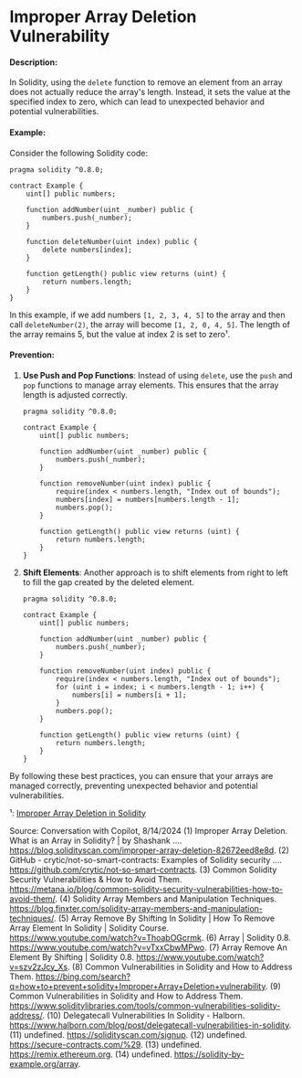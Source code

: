 # Improper Array Deletion Vulnerability

#### Description:
In Solidity, using the `delete` function to remove an element from an array does not actually reduce the array's length. Instead, it sets the value at the specified index to zero, which can lead to unexpected behavior and potential vulnerabilities.

#### Example:
Consider the following Solidity code:

```solidity
pragma solidity ^0.8.0;

contract Example {
    uint[] public numbers;

    function addNumber(uint _number) public {
        numbers.push(_number);
    }

    function deleteNumber(uint index) public {
        delete numbers[index];
    }

    function getLength() public view returns (uint) {
        return numbers.length;
    }
}
```

In this example, if we add numbers `[1, 2, 3, 4, 5]` to the array and then call `deleteNumber(2)`, the array will become `[1, 2, 0, 4, 5]`. The length of the array remains 5, but the value at index 2 is set to zero¹.

#### Prevention:
1. **Use Push and Pop Functions**: Instead of using `delete`, use the `push` and `pop` functions to manage array elements. This ensures that the array length is adjusted correctly.
   ```solidity
   pragma solidity ^0.8.0;

   contract Example {
       uint[] public numbers;

       function addNumber(uint _number) public {
           numbers.push(_number);
       }

       function removeNumber(uint index) public {
           require(index < numbers.length, "Index out of bounds");
           numbers[index] = numbers[numbers.length - 1];
           numbers.pop();
       }

       function getLength() public view returns (uint) {
           return numbers.length;
       }
   }
   ```

2. **Shift Elements**: Another approach is to shift elements from right to left to fill the gap created by the deleted element.
   ```solidity
   pragma solidity ^0.8.0;

   contract Example {
       uint[] public numbers;

       function addNumber(uint _number) public {
           numbers.push(_number);
       }

       function removeNumber(uint index) public {
           require(index < numbers.length, "Index out of bounds");
           for (uint i = index; i < numbers.length - 1; i++) {
               numbers[i] = numbers[i + 1];
           }
           numbers.pop();
       }

       function getLength() public view returns (uint) {
           return numbers.length;
       }
   }
   ```

By following these best practices, you can ensure that your arrays are managed correctly, preventing unexpected behavior and potential vulnerabilities.



¹: [Improper Array Deletion in Solidity](https://blog.solidityscan.com/improper-array-deletion-82672eed8e8d)

Source: Conversation with Copilot, 8/14/2024
(1) Improper Array Deletion. What is an Array in Solidity? | by Shashank .... https://blog.solidityscan.com/improper-array-deletion-82672eed8e8d.
(2) GitHub - crytic/not-so-smart-contracts: Examples of Solidity security .... https://github.com/crytic/not-so-smart-contracts.
(3) Common Solidity Security Vulnerabilities & How to Avoid Them. https://metana.io/blog/common-solidity-security-vulnerabilities-how-to-avoid-them/.
(4) Solidity Array Members and Manipulation Techniques. https://blog.finxter.com/solidity-array-members-and-manipulation-techniques/.
(5) Array Remove By Shifting In Solidity | How To Remove Array Element In Solidity | Solidity Course. https://www.youtube.com/watch?v=ThoabOGcrmk.
(6) Array | Solidity 0.8. https://www.youtube.com/watch?v=vTxxCbwMPwo.
(7) Array Remove An Element By Shifting | Solidity 0.8. https://www.youtube.com/watch?v=szv2zJcy_Xs.
(8) Common Vulnerabilities in Solidity and How to Address Them. https://bing.com/search?q=how+to+prevent+solidity+Improper+Array+Deletion+vulnerability.
(9) Common Vulnerabilities in Solidity and How to Address Them. https://www.soliditylibraries.com/tools/common-vulnerabilities-solidity-address/.
(10) Delegatecall Vulnerabilities In Solidity - Halborn. https://www.halborn.com/blog/post/delegatecall-vulnerabilities-in-solidity.
(11) undefined. https://solidityscan.com/signup.
(12) undefined. https://secure-contracts.com/%29.
(13) undefined. https://remix.ethereum.org.
(14) undefined. https://solidity-by-example.org/array.